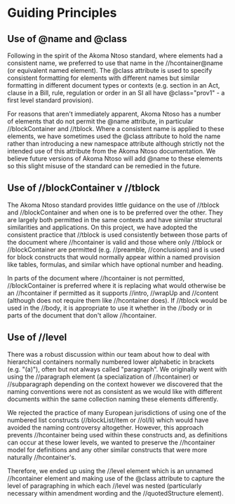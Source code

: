 # Guiding Principles

## Use of @name and @class

Following in the spirit of the Akoma Ntoso standard, where elements had
a consistent name, we preferred to use that name in the
//hcontainer@name (or equivalent named element). The @class attribute is
used to specify consistent formatting for elements with different names
but similar formatting in different document types or contexts (e.g.
section in an Act, clause in a Bill, rule, regulation or order in an SI
all have @class="prov1" - a first level standard provision).

For reasons that aren't immediately apparent, Akoma Ntoso has a number
of elements that do not permit the @name attribute, in particular
//blockContainer and //tblock. Where a consistent name is applied to
these elements, we have sometimes used the @class attribute to hold the
name rather than introducing a new namespace attribute although strictly
not the intended use of this attribute from the Akoma Ntoso
documentation. We believe future versions of Akoma Ntoso will add @name
to these elements so this slight misuse of the standard can be remedied
in the future.

## Use of //blockContainer v //tblock

The Akoma Ntoso standard provides little guidance on the use of //tblock
and //blockContainer and when one is to be preferred over the other.
They are largely both permitted in the same contexts and have similar
structural similarities and applications. On this project, we have
adopted the consistent practice that //tblock is used consistently
between those parts of the document where //hcontainer is valid and
those where only //tblock or //blockContainer are permitted (e.g.
//preamble, //conclusions) and is used for block constructs that would
normally appear within a named provision like tables, formulas, and
similar which have optional number and heading.

In parts of the document where //hcontainer is not permitted,
//blockContainer is preferred where it is replacing what would otherwise
be an //hcontainer if permitted as it supports //intro, //wrapUp and
//content (although does not require them like //hcontainer does). If
//tblock would be used in the //body, it is appropriate to use it
whether in the //body or in parts of the document that don't allow
//hcontainer.

## Use of //level

There was a robust discussion within our team about how to deal with
hierarchical containers normally numbered lower alphabetic in brackets
(e.g. "(a)"), often but not always called "paragraph". We originally
went with using the //paragraph element (a specialization of
//hcontainer) or //subparagraph depending on the context however we
discovered that the naming conventions were not as consistent as we
would like with different documents within the same collection naming
these elements differently.

We rejected the practice of many European jurisdictions of using one of
the numbered list constructs (//blockList/item or //ol/li) which would
have avoided the naming controversy altogether. However, this approach
prevents //hcontainer being used within these constructs and, as
definitions can occur at these lower levels, we wanted to preserve the
//hcontainer model for definitions and any other similar constructs that
were more naturally //hcontainer's.

Therefore, we ended up using the //level element which is an unnamed
//hcontainer element and making use of the @class attribute to capture
the level of paragraphing in which each //level was nested (particularly
necessary within amendment wording and the //quotedStructure element).
